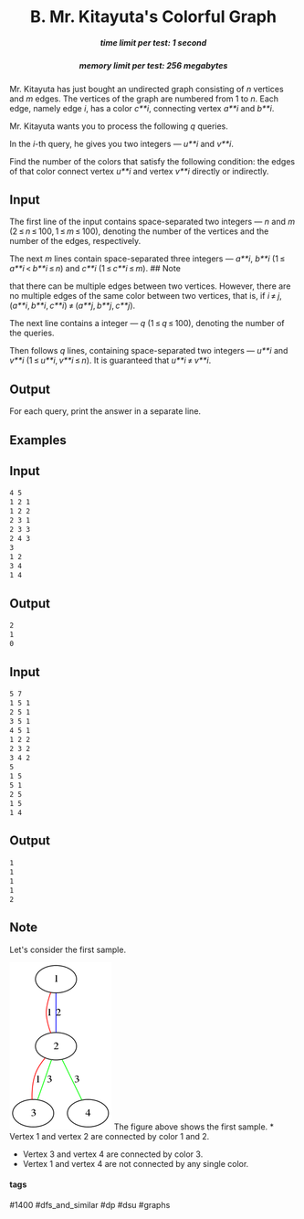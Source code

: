 <h1 style='text-align: center;'> B. Mr. Kitayuta's Colorful Graph</h1>

<h5 style='text-align: center;'>time limit per test: 1 second</h5>
<h5 style='text-align: center;'>memory limit per test: 256 megabytes</h5>

Mr. Kitayuta has just bought an undirected graph consisting of *n* vertices and *m* edges. The vertices of the graph are numbered from 1 to *n*. Each edge, namely edge *i*, has a color *c**i*, connecting vertex *a**i* and *b**i*.

Mr. Kitayuta wants you to process the following *q* queries.

In the *i*-th query, he gives you two integers — *u**i* and *v**i*.

Find the number of the colors that satisfy the following condition: the edges of that color connect vertex *u**i* and vertex *v**i* directly or indirectly.

## Input

The first line of the input contains space-separated two integers — *n* and *m* (2 ≤ *n* ≤ 100, 1 ≤ *m* ≤ 100), denoting the number of the vertices and the number of the edges, respectively.

The next *m* lines contain space-separated three integers — *a**i*, *b**i* (1 ≤ *a**i* < *b**i* ≤ *n*) and *c**i* (1 ≤ *c**i* ≤ *m*). ## Note

 that there can be multiple edges between two vertices. However, there are no multiple edges of the same color between two vertices, that is, if *i* ≠ *j*, (*a**i*, *b**i*, *c**i*) ≠ (*a**j*, *b**j*, *c**j*).

The next line contains a integer — *q* (1 ≤ *q* ≤ 100), denoting the number of the queries.

Then follows *q* lines, containing space-separated two integers — *u**i* and *v**i* (1 ≤ *u**i*, *v**i* ≤ *n*). It is guaranteed that *u**i* ≠ *v**i*.

## Output

For each query, print the answer in a separate line.

## Examples

## Input


```
4 5  
1 2 1  
1 2 2  
2 3 1  
2 3 3  
2 4 3  
3  
1 2  
3 4  
1 4  

```
## Output


```
2  
1  
0  

```
## Input


```
5 7  
1 5 1  
2 5 1  
3 5 1  
4 5 1  
1 2 2  
2 3 2  
3 4 2  
5  
1 5  
5 1  
2 5  
1 5  
1 4  

```
## Output


```
1  
1  
1  
1  
2  

```
## Note

Let's consider the first sample. 

 ![](images/8f43ac5327ccc8fd7e1c3b3f0f085d87e9391d78.png) The figure above shows the first sample.  * Vertex 1 and vertex 2 are connected by color 1 and 2.
* Vertex 3 and vertex 4 are connected by color 3.
* Vertex 1 and vertex 4 are not connected by any single color.


#### tags 

#1400 #dfs_and_similar #dp #dsu #graphs 
